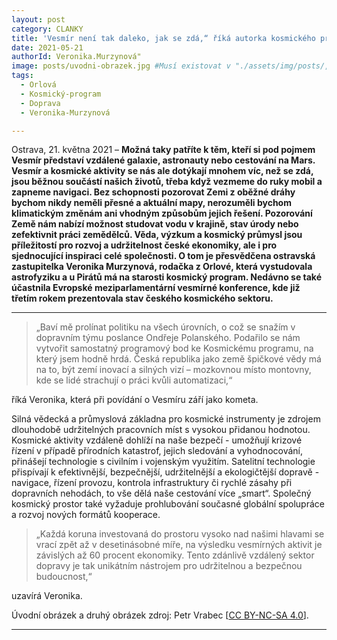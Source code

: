 ```yaml
---
layout: post
category: CLANKY
title: 'Vesmír není tak daleko, jak se zdá,“ říká autorka kosmického programu Veronika Murzynová'
date: 2021-05-21
authorId: Veronika.Murzynová"
image: posts/uvodni-obrazek.jpg	#Musí existovat v "./assets/img/posts/, rozlišení 1200x628px"
tags:					
  - Orlová
  - Kosmický-program		
  - Doprava
  - Veronika-Murzynová			

---
```


Ostrava, 21. května 2021 – **Možná taky patříte k těm, kteří si pod pojmem Vesmír představí vzdálené galaxie, astronauty nebo cestování na Mars. Vesmír a kosmické aktivity se nás ale dotýkají mnohem víc, než se zdá, jsou běžnou součástí našich životů, třeba když vezmeme do ruky mobil a zapneme navigaci. Bez schopnosti pozorovat Zemi z oběžné dráhy bychom nikdy neměli přesné a aktuální mapy, nerozuměli bychom klimatickým změnám ani vhodným způsobům jejich řešení. Pozorování Země nám nabízí možnost studovat vodu v krajině, stav úrody nebo zefektivnit práci zemědělců. Věda, výzkum a kosmický průmysl jsou příležitostí pro rozvoj a udržitelnost české ekonomiky, ale i pro sjednocující inspiraci celé společnosti. O tom je přesvědčena ostravská zastupitelka Veronika Murzynová, rodačka z Orlové, která vystudovala astrofyziku a u Pirátů má na starosti kosmický program. Nedávno se také účastnila Evropské meziparlamentární vesmírné konference, kde již třetím rokem prezentovala stav českého kosmického sektoru.**

<hr />


>„Baví mě prolínat politiku na všech úrovních, o což se snažím v dopravním týmu poslance Ondřeje Polanského. Podařilo se nám vytvořit samostatný programový bod ke Kosmickému programu, na který jsem hodně hrdá. Česká republika jako země špičkové vědy má na to, být zemí inovací a silných vizí – mozkovnou místo montovny, kde se lidé strachují o práci kvůli automatizaci,“

říká Veronika, která při povídání o Vesmíru září jako kometa.  

Silná vědecká a průmyslová základna pro kosmické instrumenty je zdrojem dlouhodobě udržitelných pracovních míst s vysokou přidanou hodnotou. Kosmické aktivity vzdáleně dohlíží na naše bezpečí - umožňují krizové řízení v případě přírodních katastrof, jejich sledování a vyhodnocování, přinášejí technologie s civilním i vojenským využitím. Satelitní technologie přispívají k efektivnější, bezpečnější, udržitelnější a ekologičtější dopravě - navigace, řízení provozu, kontrola infrastruktury či rychlé zásahy při dopravních nehodách, to vše dělá naše cestování více „smart“. Společný kosmický prostor také vyžaduje prohlubování současné globální spolupráce a rozvoj nových formátů kooperace.

>„Každá koruna investovaná do prostoru vysoko nad našimi hlavami se vrací zpět až v desetinásobné míře, na výsledku vesmírných aktivit je závislých až 60 procent ekonomiky. Tento zdánlivě vzdálený sektor dopravy je tak unikátním nástrojem pro udržitelnou a bezpečnou budoucnost,“

uzavírá Veronika.  


Úvodní obrázek a druhý obrázek zdroj: Petr Vrabec \[[CC BY-NC-SA 4.0](https://creativecommons.org/licenses/by-nc-sa/4.0/deed.cs)\].


- - -
